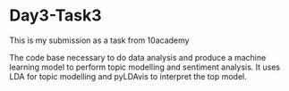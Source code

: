 # Day3-Task3
This is my submission as a task from 10academy

The code base necessary to do data analysis and produce a machine learning model to perform topic modelling and sentiment analysis.
It uses LDA for topic modelling and pyLDAvis to interpret the top model.
